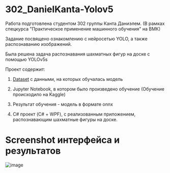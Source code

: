 # 302_DanielKanta-Yolov5

Работа подготовлена студентом 302 группы Канта Даниэлем. (В рамках спецкурса "Практическое применение машинного обучения" на ВМК)

Задание посвящено ознакомлению с нейросетью YOLO, а также распознаванию изображений.

Была решена задача распознавания шахматных фигур на доске с помощью YOLOv5s 

Проект содержит:
  
  1) [Dataset](https://www.kaggle.com/datasets/imtkaggleteam/chess-pieces-detection-image-dataset/data) с данными, на которых обучалась модель
  
  2) Jupyter Notebook, в котором было произведено обучение (Обучение происходило на Kaggle)
  
  3) Результат обучения - модель в формате onnx
  
  4) C# проект (C# + WPF), с реализованным приложением, распознавающим шахматные фигуры на доске.

  # Screenshot интерфейса и результатов
  ![image](https://github.com/Cuperboy/302_DanielKanta-Yolov5/assets/133443185/3806f0a6-3b2a-46fc-8a8d-0e047b1da779)
